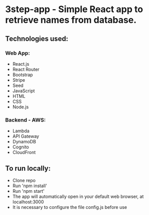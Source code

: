 # 3step-app - Simple React app to retrieve names from database.

## Technologies used:
### Web App:
* React.js
* React Router
* Bootstrap
* Stripe
* Seed
* JavaScript
* HTML
* CSS
* Node.js

### Backend - AWS:
* Lambda
* API Gateway
* DynamoDB
* Cognito
* CloudFront

## To run locally:
 * Clone repo
 * Run 'npm install'
 * Run 'npm start'
 * The app will automatically open in your default web browser, at localhost:3000
 * It is necessary to configure the file config.js before use
